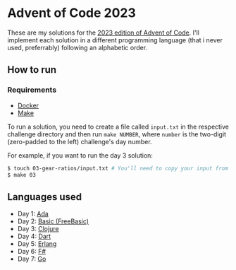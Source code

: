 # Advent of Code 2023

These are my solutions for the [2023 edition of Advent of Code](https://adventofcode.com/2023). I'll implement each solution in a different programming language (that i never used, preferrably) following an alphabetic order.

## How to run

### Requirements

- [Docker](https://docs.docker.com/get-docker)
- [Make](https://www.gnu.org/software/make)

To run a solution, you need to create a file called `input.txt` in the respective challenge directory and then run `make NUMBER`, where `number` is the two-digit (zero-padded to the left) challenge's day number.

For example, if you want to run the day 3 solution:

```sh
$ touch 03-gear-ratios/input.txt # You'll need to copy your input from the website to this file
$ make 03
```

## Languages used

- Day 1: [Ada](https://learn.adacore.com/index.html)
- Day 2: [Basic (FreeBasic)](https://www.freebasic.net)
- Day 3: [Clojure](https://clojure.org)
- Day 4: [Dart](https://dart.dev)
- Day 5: [Erlang](https://www.erlang.org)
- Day 6: [F#](https://fsharp.org)
- Day 7: [Go](https://go.dev)
